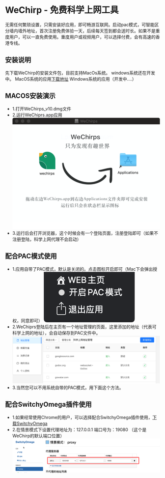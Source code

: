# WeChirp - 免费科学上网工具

无需任何繁琐设置，只需安装好应用，即可畅游互联网。启动pac模式，可智能区分墙内墙外地址，首次注册免费体验一天，后续每天签到都会送时长。如果不是重度用户，可以一直免费使用。重度用户或视频用户，可以选择付费，会有高速的香港专线。

## 安装说明
  先下载WeChirp的安装文件包，目前支持MacOs系统。 windows系统还在开发中。
  MacOS系统的应用[下载地址](https://github.com/wechirp/wechirp/releases/download/1.1/WeChirps_v10.dmg)
  Windows系统的应用（开发中....）
  
## MACOS安装演示
* 1.打开WeChirps_v10.dmg文件
* 2.运行WeChiprs.app应用
![image](https://raw.githubusercontent.com/wechirp/wechirp/master/wc4.png)
* 3.运行后会打开浏览器，这个时候会有一个登陆页面，注册登陆即可（如果不注册登陆，科学上网代理不会启动）

## 配合PAC模式使用
* 1.应用自带了PAC模式，默认是关闭的。点击图标开启即可（Mac下会弹出授权，同意即可）
![image](https://raw.githubusercontent.com/wechirp/wechirp/master/wc3.png)
* 2.WeChiprs登陆后在主页有一个地址管理的页面，这里添加的地址（代表可科学上网的地址），会自动保存到PAC文件中。
![image](https://raw.githubusercontent.com/wechirp/wechirp/master/wc2.png)
* 3.当然您可以不用系统自带的PAC模式，用下面这个方法。

## 配合SwitchyOmega插件使用
* 1.如果经常使用Chrome的用户，可以选择配合SwitchyOmega插件使用，[下载SwitchyOmega](https://github.com/FelisCatus/SwitchyOmega)
* 2.在情景模式下设置代理地址为：127.0.0.1 端口号为：19080 （这个是WeChirp的默认端口位置）                            
![image](https://raw.githubusercontent.com/wechirp/wechirp/master/wc1.png)


